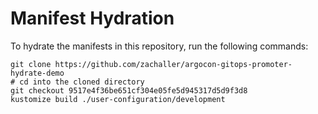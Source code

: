 # Manifest Hydration

To hydrate the manifests in this repository, run the following commands:

```shell
git clone https://github.com/zachaller/argocon-gitops-promoter-hydrate-demo
# cd into the cloned directory
git checkout 9517e4f36be651cf304e05fe5d945317d5d9f3d8
kustomize build ./user-configuration/development
```
